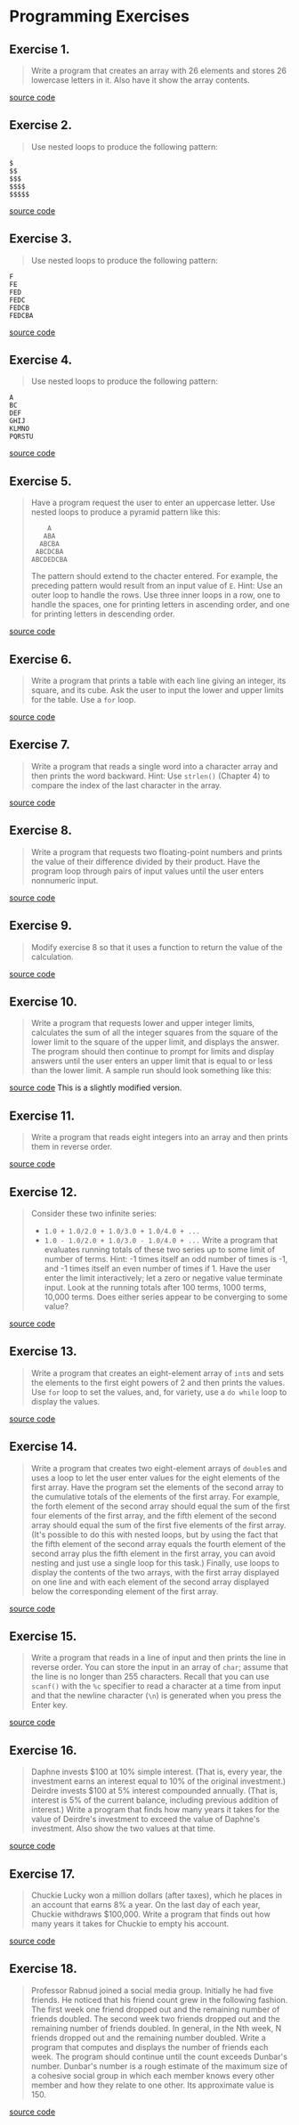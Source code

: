 # Programming Exercises

## Exercise 1.
> Write a program that creates an array with 26 elements and stores 26 
  lowercase letters in it. Also have it show the array contents.

[source code](ex1.c)

## Exercise 2.
> Use nested loops to produce the following pattern:
```terminal
$
$$
$$$
$$$$
$$$$$
```

[source code](ex2.c)

## Exercise 3.
> Use nested loops to produce the following pattern:
```terminal
F
FE
FED
FEDC
FEDCB
FEDCBA
```

[source code](ex3.c)

## Exercise 4.
> Use nested loops to produce the following pattern:
```terminal
A
BC
DEF
GHIJ
KLMNO
PQRSTU
```

[source code](ex4.c)

## Exercise 5.
> Have a program request the user to enter an uppercase letter. Use nested 
  loops to produce a pyramid pattern like this:
> ```terminal
>     A
>    ABA
>   ABCBA
>  ABCDCBA
> ABCDEDCBA
> ```
> The pattern should extend to the chacter entered. For example, the preceding 
  pattern would result from an input value of `E`. Hint: Use an outer loop to 
  handle the rows. Use three inner loops in a row, one to handle the spaces, 
  one for printing letters in ascending order, and one for printing letters in 
  descending order.

[source code](ex5.c)

## Exercise 6.
> Write a program that prints a table with each line giving an integer, its 
  square, and its cube. Ask the user to input the lower and upper limits for 
  the table. Use a `for` loop.

[source code](ex6.c)

## Exercise 7.
> Write a program that reads a single word into a character array and then 
  prints the word backward. Hint: Use `strlen()` (Chapter 4) to compare the 
  index of the last character in the array.

[source code](ex7.c)

## Exercise 8.
> Write a program that requests two floating-point numbers and prints the value 
  of their difference divided by their product. Have the program loop through 
  pairs of input values until the user enters nonnumeric input.

[source code](ex8.c)

## Exercise 9.
> Modify exercise 8 so that it uses a function to return the value of the 
  calculation.

[source code](ex9.c)

## Exercise 10.
> Write a program that requests lower and upper integer limits, calculates the 
  sum of all the integer squares from the square of the lower limit to the 
  square of the upper limit, and displays the answer. The program should then 
  continue to prompt for limits and display answers until the user enters an 
  upper limit that is equal to or less than the lower limit. A sample run 
  should look something like this:

[source code](ex10.c)
This is a slightly modified version.

## Exercise 11.
> Write a program that reads eight integers into an array and then prints them 
  in reverse order.

[source code](ex11.c)

## Exercise 12.
> Consider these two infinite series:
> - `1.0 + 1.0/2.0 + 1.0/3.0 + 1.0/4.0 + ...`
> - `1.0 - 1.0/2.0 + 1.0/3.0 - 1.0/4.0 + ...`
> Write a program that evaluates running totals of these two series up to some 
  limit of number of terms. Hint: -1 times itself an odd number of times is -1, 
  and -1 times itself an even number of times if 1. Have the user enter the 
  limit interactively; let a zero or negative value terminate input. Look at 
  the running totals after 100 terms, 1000 terms, 10,000 terms. Does either 
  series appear to be converging to some value?

[source code](ex12.c)

## Exercise 13.
> Write a program that creates an eight-element array of `int`s and sets the 
  elements to the first eight powers of 2 and then prints the values. Use `for` 
  loop to set the values, and, for variety, use a `do while` loop to display 
  the values.

[source code](ex13.c)

## Exercise 14.
> Write a program that creates two eight-element arrays of `double`s and uses a 
  loop to let the user enter values for the eight elements of the first array. 
  Have the program set the elements of the second array to the cumulative totals 
  of the elements of the first array. For example, the forth element of the 
  second array should equal the sum of the first four elements of the first 
  array, and the fifth element of the second array should equal the sum of the 
  first five elements of the first array. (It's possible to do this with nested 
  loops, but by using the fact that the fifth element of the second array 
  equals the fourth element of the second array plus the fifth element in the 
  first array, you can avoid nesting and just use a single loop for this task.) 
  Finally, use loops to display the contents of the two arrays, with the first 
  array displayed on one line and with each element of the second array 
  displayed below the corresponding element of the first array.

[source code](ex14.c)

## Exercise 15.
> Write a program that reads in a line of input and then prints the line in 
  reverse order. You can store the input in an array of `char`; assume that the 
  line is no longer than 255 characters. Recall that you can use `scanf()` with 
  the `%c` specifier to read a character at a time from input and that the 
  newline character (`\n`) is generated when you press the Enter key.

[source code](ex15.c)

## Exercise 16.
> Daphne invests \$100 at 10% simple interest. (That is, every year, the 
  investment earns an interest equal to 10% of the original investment.)
  Deirdre invests \$100 at 5% interest compounded annually. (That is, interest 
  is 5% of the current balance, including previous addition of interest.) Write 
  a program that finds how many years it takes for the value of Deirdre's 
  investment to exceed the value of Daphne's investment. Also show the two 
  values at that time.

[source code](ex16.c)

## Exercise 17.
> Chuckie Lucky won a million dollars (after taxes), which he places in an 
  account that earns 8% a year. On the last day of each year, Chuckie 
  withdraws $100,000. Write a program that finds out how many years it takes 
  for Chuckie to empty his account.

[source code](ex17.c)

## Exercise 18.
> Professor Rabnud joined a social media group. Initially he had five friends. 
  He noticed that his friend count grew in the following fashion. The first 
  week one friend dropped out and the remaining number of friends doubled. The 
  second week two friends dropped out and the remaining number of friends 
  doubled. In general, in the Nth week, N friends dropped out and the remaining 
  number doubled. Write a program that computes and displays the number of 
  friends each week. The program should continue until the count exceeds 
  Dunbar's number. Dunbar's number is a rough estimate of the maximum size of 
  a cohesive social group in which each member knows every other member and how 
  they relate to one other. Its approximate value is 150.

[source code](ex18.c)
